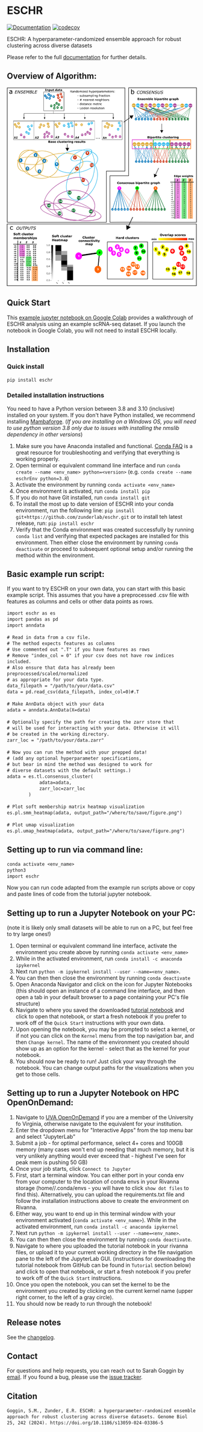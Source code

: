 # ESCHR

[![Documentation][badge-docs]][link-docs]
[![codecov](https://codecov.io/gh/zunderlab/eschr/branch/main/graph/badge.svg)](https://codecov.io/gh/zunderlab/eschr)

[badge-tests]: https://img.shields.io/github/actions/workflow/status/zunderlab/eschr/test.yaml?branch=main
[link-tests]: https://github.com/zunderlab/eschr/actions/workflows/test.yml
[badge-docs]: https://img.shields.io/readthedocs/eschr

ESCHR: A hyperparameter-randomized ensemble approach for robust clustering across diverse datasets

Please refer to the full [documentation][link-docs] for further details.

## Overview of Algorithm:

![figure](https://github.com/zunderlab/eschr/raw/main/figure.png)

## Quick Start

This [example jupyter notebook on Google Colab](https://github.com/zunderlab/eschr/raw/main/docs/notebooks/paul15_mouse_hematopoiesis.ipynb) provides a walkthrough of ESCHR analysis using an example scRNA-seq dataset. If you launch the notebook in Google Colab, you will not need to install ESCHR locally.

## Installation

### Quick install
`pip install eschr`

### Detailed installation instructions
You need to have a Python version between 3.8 and 3.10 (inclusive) installed on your system. If you don't have
Python installed, we recommend installing [Mambaforge](https://github.com/conda-forge/miniforge#mambaforge).
(_If you are installing on a Windows OS, you will need to use python version 3.8 only due to issues with installing the nmslib dependency in other versions_)

1. Make sure you have Anaconda installed and functional. [Conda FAQ](https://docs.anaconda.com/anaconda/user-guide/faq/) is a great resource for troubleshooting and verifying that everything is working properly.
2. Open terminal or equivalent command line interface and run `conda create --name <env_name> python=<version>` (e.g. `conda create --name eschrEnv python=3.8`)
3. Activate the environment by running `conda activate <env_name>`
4. Once environment is activated, run `conda install pip`
5. If you do not have Git installed, run `conda install git`
6. To install the most up to date version of ESCHR into your conda environment, run the following line:
   `pip install git+https://github.com/zunderlab/eschr.git`
   or to install teh latest release, run:
   `pip install eschr`
8. Verify that the Conda environment was created successfully by running `conda list` and verifying that expected packages are installed for this environment. Then either close the environment by running `conda deactivate` or proceed to subsequent optional setup and/or running the method within the environment.


## Basic example run script:

If you want to try ESCHR on your own data, you can start with this basic example script. This assumes that you have a preprocessed .csv file with features as columns and cells or other data points as rows.

```
import eschr as es
import pandas as pd
import anndata

# Read in data from a csv file.
# The method expects features as columns
# Use commented out ".T" if you have features as rows
# Remove "index_col = 0" if your csv does not have row indices included.
# Also ensure that data has already been preprocessed/scaled/normalized
# as appropriate for your data type.
data_filepath = "/path/to/your/data.csv"
data = pd.read_csv(data_filepath, index_col=0)#.T

# Make AnnData object with your data
adata = anndata.AnnData(X=data)

# Optionally specify the path for creating the zarr store that
# will be used for interacting with your data. Otherwise it will
# be created in the working directory.
zarr_loc = "/path/to/your/data.zarr"

# Now you can run the method with your prepped data!
# (add any optional hyperparameter specifications,
# but bear in mind the method was designed to work for
# diverse datasets with the default settings.)
adata = es.tl.consensus_cluster(
            adata=adata,
            zarr_loc=zarr_loc
        )

# Plot soft membership matrix heatmap visualization
es.pl.smm_heatmap(adata, output_path="/where/to/save/figure.png")

# Plot umap visualization
es.pl.umap_heatmap(adata, output_path="/where/to/save/figure.png")
```

## Setting up to run via command line:

```
conda activate <env_name>
python3
import eschr
```

Now you can run code adapted from the example run scripts above or copy and paste lines of code from the tutorial jupyter notebook.

## Setting up to run a Jupyter Notebook on your PC:

(note it is likely only small datasets will be able to run on a PC, but feel free to try large ones!)

1. Open terminal or equivalent command line interface, activate the environment you create above by running `conda activate <env_name>`
2. While in the activated environment, run `conda install -c anaconda ipykernel`
3. Next run `python -m ipykernel install --user --name=<env_name>`.
4. You can then then close the environment by running `conda deactivate`
5. Open Anaconda Navigator and click on the icon for Jupyter Notebooks (this should open an instance of a command line interface, and then open a tab in your default browser to a page containing your PC's file structure)
6. Navigate to where you saved the downloaded [tutorial notebook](https://github.com/zunderlab/eschr/raw/main/docs/notebooks/paul15_mouse_hematopoiesis.ipynb) and click to open that notebook, or start a fresh notebook if you prefer to work off of the `Quick Start` instructions with your own data.
7. Upon opening the notebook, you may be prompted to select a kernel, or if not you can click on the `Kernel` menu from the top navigation bar, and then `Change kernel`. The name of the environment you created should show up as an option for the kernel - select that as the kernel for your notebook.
8. You should now be ready to run! Just click your way through the notebook. You can change output paths for the visualizations when you get to those cells.

## Setting up to run a Jupyter Notebook on HPC OpenOnDemand:

1. Navigate to [UVA OpenOnDemand](https://rivanna-portal.hpc.virginia.edu/pun/sys/dashboard/) if you are a member of the University fo Virginia, otherwise navigate to the equivalent for your institution.
2. Enter the dropdown menu for "Interactive Apps" from the top menu bar and select "JupyterLab"
3. Submit a job - for optimal performance, select 4+ cores and 100GB memory (many cases won't end up needing that much memory, but it is very unlikely anything would ever exceed that - highest I've seen for peak mem is pushing 50 GB)
4. Once your job starts, click `Connect to Jupyter`
5. First, start a terminal window. You can either port in your conda env from your computer to the location of conda envs in your Rivanna storage (home/<your compute id>/.conda/envs - you will have to click `show dot files` to find this). Alternatively, you can upload the requirements.txt file and follow the installation instructions above to create the environment on Rivanna.
6. Either way, you want to end up in this terminal window with your environment activated (`conda activate <env_name>`). While in the activated environment, run `conda install -c anaconda ipykernel`
7. Next run `python -m ipykernel install --user --name=<env_name>`.
8. You can then then close the environment by running `conda deactivate`.
9. Navigate to where you uploaded the tutorial notebook in your rivanna files, or upload it to your current working directory in the file navigation pane to the left of the JupyterLab GUI. (instructions for downloading the tutorial notebook from GitHub can be found in `Tutorial` section below) and click to open that notebook, or start a fresh notebook if you prefer to work off of the `Quick Start` instructions.
10. Once you open the notebook, you can set the kernel to be the environment you created by clicking on the current kernel name (upper right corner, to the left of a gray circle).
11. You should now be ready to run through the notebook!

## Release notes

See the [changelog][changelog].

## Contact

For questions and help requests, you can reach out to Sarah Goggin by [email](mailto:sg4dm@virginia.edu).
If you found a bug, please use the [issue tracker][issue-tracker].

## Citation

    Goggin, S.M., Zunder, E.R. ESCHR: a hyperparameter-randomized ensemble approach for robust clustering across diverse datasets. Genome Biol 25, 242 (2024). https://doi.org/10.1186/s13059-024-03386-5

[issue-tracker]: https://github.com/zunderlab/eschr/issues
[changelog]: https://eschr.readthedocs.io/latest/changelog.html
[link-docs]: https://eschr.readthedocs.io
[link-api]: https://eschr.readthedocs.io/latest/api.html
